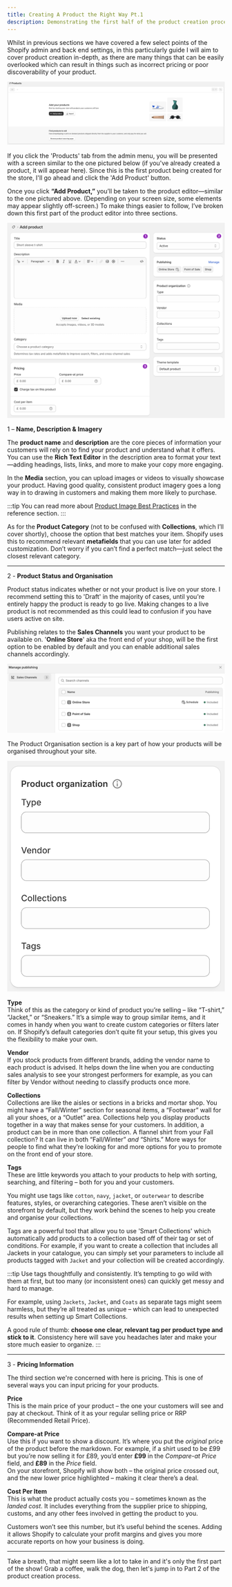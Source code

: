 ```yaml
---
title: Creating A Product the Right Way Pt.1
description: Demonstrating the first half of the product creation process.
---
```


Whilst in previous sections we have covered a few select points of the Shopify admin and back end settings, in this particularly guide I will aim to cover product creation in-depth, as there are many things that can be easily overlooked which can result in things such as incorrect pricing or poor discoverability of your product.

![Shopify Add Product Screen](/src/assets/product_creation/shopify_add_products.png)

If you click the 'Products' tab from the admin menu, you will be presented with a screen similar to the one pictured below (if you've already created a product, it will appear here). Since this is the first product being created for the store, I'll go ahead and click the 'Add Product' button.

Once you click **“Add Product,”** you’ll be taken to the product editor—similar to the one pictured above. (Depending on your screen size, some elements may appear slightly off-screen.) To make things easier to follow, I’ve broken down this first part of the product editor into three sections.

![Shopify Product Creation Editor Screen](/src/assets/product_creation/product_editor_1.png)

1 – **Name, Description & Imagery**

The **product name** and **description** are the core pieces of information your customers will rely on to find your product and understand what it offers. You can use the **Rich Text Editor** in the description area to format your text—adding headings, lists, links, and more to make your copy more engaging.

In the **Media** section, you can upload images or videos to visually showcase your product. Having good quality, consistent product imagery goes a long way in to drawing in customers and making them more likely to purchase.

:::tip
You can read more about [Product Image Best Practices](/reference/product-image-best-practice) in the reference section.
:::

As for the **Product Category** (not to be confused with **Collections**, which I’ll cover shortly), choose the option that best matches your item. Shopify uses this to recommend relevant **metafields** that you can use later for added customization. Don’t worry if you can’t find a perfect match—just select the closest relevant category.

---

2 - **Product Status and Organisation**

Product status indicates whether or not your product is live on your store. I recommend setting this to 'Draft' in the majority of cases, until you're entirely happy the product is ready to go live. Making changes to a live product is not recommended as this could lead to confusion if you have users active on site.

Publishing relates to the **Sales Channels** you want your product to be available on. '**Online Store**' aka the front end of your shop, will be the first option to be enabled by default and you can enable additional sales channels accordingly.

![Available sales channels to publish a product](/src/assets/product_creation/managing_sales_channels.png)

The Product Organisation section is a key part of how your products will be organised throughout your site.

![Product Organisation Tab](/src/assets/product_creation/product_organisation.png)

**Type**  
Think of this as the category or kind of product you’re selling – like “T-shirt,” “Jacket,” or “Sneakers.” It’s a simple way to group similar items, and it comes in handy when you want to create custom categories or filters later on. If Shopify’s default categories don’t quite fit your setup, this gives you the flexibility to make your own.

**Vendor**  
If you stock products from different brands, adding the vendor name to each product is advised. It helps down the line when you are conducting sales analysis to see your strongest performers for example, as you can filter by Vendor without needing to classify products once more.

**Collections**  
Collections are like the aisles or sections in a bricks and mortar shop. You might have a “Fall/Winter” section for seasonal items, a “Footwear” wall for all your shoes, or a “Outlet” area. Collections help you display products together in a way that makes sense for your customers. In addition, a product can be in more than one collection. A flannel shirt from your Fall collection? It can live in both “Fall/Winter” _and_ “Shirts.” More ways for people to find what they’re looking for and more options for you to promote on the front end of your store.

**Tags**<br/>
These are little keywords you attach to your products to help with sorting, searching, and filtering – both for you and your customers.

You might use tags like `cotton`, `navy`, `jacket`, or `outerwear` to describe features, styles, or overarching categories. These aren’t visible on the storefront by default, but they work behind the scenes to help you create and organise your collections.

Tags are a powerful tool that allow you to use 'Smart Collections' which automatically add products to a collection based off of their tag or set of conditions. For example, if you want to create a collection that includes all Jackets in your catalogue, you can simply set your parameters to include all products tagged with `Jacket` and your collection will be created accordingly.

:::tip
Use tags thoughtfully and consistently. It’s tempting to go wild with them at first, but too many (or inconsistent ones) can quickly get messy and hard to manage.

For example, using `Jackets`, `Jacket`, and `Coats` as separate tags might seem harmless, but they’re all treated as unique – which can lead to unexpected results when setting up Smart Collections.

A good rule of thumb: **choose one clear, relevant tag per product type and stick to it**. Consistency here will save you headaches later and make your store much easier to organize.
:::

---

3 - **Pricing Information**

The third section we're concerned with here is pricing. This is one of several ways you can input pricing for your products.

**Price**  
This is the main price of your product – the one your customers will see and pay at checkout. Think of it as your regular selling price or RRP (Recommended Retail Price).

**Compare-at Price**  
Use this if you want to show a discount. It’s where you put the _original_ price of the product before the markdown. For example, if a shirt used to be £99 but you’re now selling it for £89, you’d enter **£99** in the _Compare-at Price_ field, and **£89** in the _Price_ field.  
On your storefront, Shopify will show both – the original price crossed out, and the new lower price highlighted – making it clear there’s a deal.

**Cost Per Item**  
This is what the product actually costs you – sometimes known as the _landed cost_. It includes everything from the supplier price to shipping, customs, and any other fees involved in getting the product to you.

Customers won’t see this number, but it’s useful behind the scenes. Adding it allows Shopify to calculate your profit margins and gives you more accurate reports on how your business is doing.

---

Take a breath, that might seem like a lot to take in and it's only the first part of the show! Grab a coffee, walk the dog, then let's jump in to Part 2 of the product creation process.
